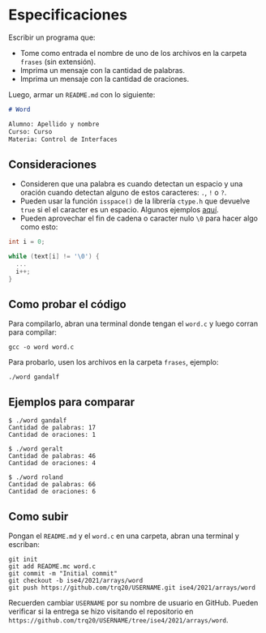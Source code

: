 # Especificaciones

Escribir un programa que: 
  - Tome como entrada el nombre de uno de los archivos en la carpeta `frases` (sin extensión).
  - Imprima un mensaje con la cantidad de palabras.
  - Imprima un mensaje con la cantidad de oraciones.
  
Luego, armar un `README.md` con lo siguiente:

```markdown
# Word

Alumno: Apellido y nombre
Curso: Curso
Materia: Control de Interfaces
```

## Consideraciones

- Consideren que una palabra es cuando detectan un espacio y una oración cuando detectan alguno de estos caracteres: `.`, `!` o `?`.
- Pueden usar la función `isspace()` de la librería `ctype.h` que devuelve `true` si el el caracter es un espacio. Algunos ejemplos [aquí](https://www.programiz.com/c-programming/library-function/ctype.h/isspace).
- Pueden aprovechar el fin de cadena o caracter nulo `\0` para hacer algo como esto:

```c
int i = 0;

while (text[i] != '\0') {
  ...
  i++;
}
```

## Como probar el código

Para compilarlo, abran una terminal donde tengan el `word.c` y luego corran para compilar:

```
gcc -o word word.c
```

Para probarlo, usen los archivos en la carpeta `frases`, ejemplo:

```
./word gandalf
```

## Ejemplos para comparar

```
$ ./word gandalf
Cantidad de palabras: 17
Cantidad de oraciones: 1
```

```
$ ./word geralt
Cantidad de palabras: 46
Cantidad de oraciones: 4
```

```
$ ./word roland
Cantidad de palabras: 66
Cantidad de oraciones: 6
```

## Como subir

Pongan el `README.md` y el `word.c` en una carpeta, abran una terminal y escriban:

```
git init
git add README.mc word.c
git commit -m "Initial commit"
git checkout -b ise4/2021/arrays/word
git push https://github.com/trq20/USERNAME.git ise4/2021/arrays/word
```

Recuerden cambiar `USERNAME` por su nombre de usuario en GitHub. Pueden verificar si la entrega se hizo visitando el repositorio en `https://github.com/trq20/USERNAME/tree/ise4/2021/arrays/word`.
